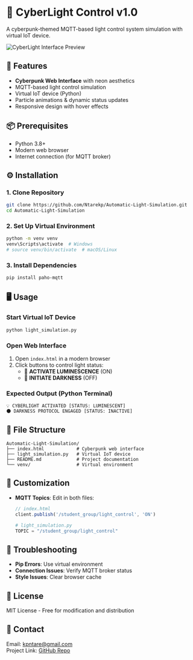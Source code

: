 # 🌌 CyberLight Control v1.0

A cyberpunk-themed MQTT-based light control system simulation with virtual IoT device.

![CyberLight Interface Preview]([https://via.placeholder.com/800x500.png?text=CyberLight+Control+Interface](https://github.com/Ntarekp/Automatic-Light-Simulation/blob/main/preview/Screenshot%202025-03-14%20115019.png))

## 🚀 Features
- **Cyberpunk Web Interface** with neon aesthetics
- MQTT-based light control simulation
- Virtual IoT device (Python)
- Particle animations & dynamic status updates
- Responsive design with hover effects

## 📦 Prerequisites
- Python 3.8+
- Modern web browser
- Internet connection (for MQTT broker)

## ⚙️ Installation

### 1. Clone Repository
```bash
git clone https://github.com/Ntarekp/Automatic-Light-Simulation.git
cd Automatic-Light-Simulation
```

### 2. Set Up Virtual Environment
```bash
python -m venv venv
venv\Scripts\activate  # Windows
# source venv/bin/activate  # macOS/Linux
```

### 3. Install Dependencies
```bash
pip install paho-mqtt
```

## 🖥️ Usage

### Start Virtual IoT Device
```bash
python light_simulation.py
```

### Open Web Interface
1. Open `index.html` in a modern browser
2. Click buttons to control light status:
   - 🔵 **ACTIVATE LUMINESCENCE** (ON)
   - 🔴 **INITIATE DARKNESS** (OFF)

### Expected Output (Python Terminal)
```
💡 CYBERLIGHT ACTIVATED [STATUS: LUMINESCENT]
🌑 DARKNESS PROTOCOL ENGAGED [STATUS: INACTIVE]
```

## 📂 File Structure
```
Automatic-Light-Simulation/
├── index.html            # Cyberpunk web interface
├── light_simulation.py   # Virtual IoT device
├── README.md             # Project documentation
└── venv/                 # Virtual environment
```

## 🔧 Customization
- **MQTT Topics**: Edit in both files:
  ```javascript
  // index.html
  client.publish('/student_group/light_control', 'ON')
  ```
  ```python
  # light_simulation.py
  TOPIC = "/student_group/light_control"
  ```

## 🚨 Troubleshooting
- **Pip Errors**: Use virtual environment
- **Connection Issues**: Verify MQTT broker status
- **Style Issues**: Clear browser cache

## 📄 License
MIT License - Free for modification and distribution

## 📧 Contact
Email: [kpntare@gmail.com](mailto:kpntare@gmail.com)  
Project Link: [GitHub Repo](https://github.com/Ntarekp/Automatic-Light-Simulation)
```
